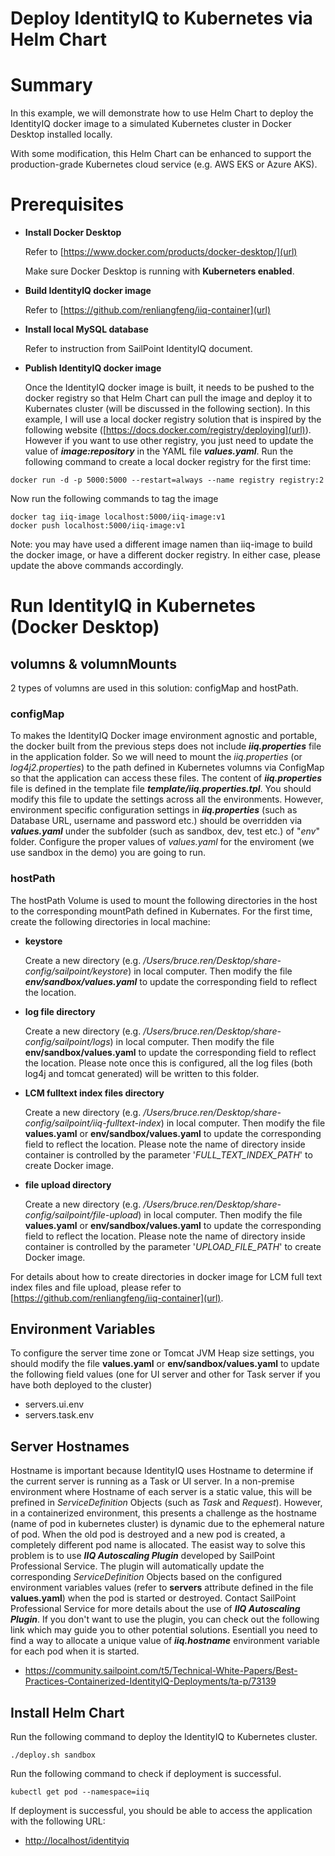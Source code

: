 Deploy IdentityIQ to Kubernetes via Helm Chart
================================

# Summary
In this example, we will demonstrate how to use Helm Chart to deploy the IdentityIQ docker image to a simulated Kubernetes cluster in Docker Desktop installed locally. 

With some modification, this Helm Chart can be enhanced to support the production-grade Kubernetes cloud service (e.g. AWS EKS or Azure AKS).

# Prerequisites
- **Install Docker Desktop**

  Refer to [https://www.docker.com/products/docker-desktop/](url)

  Make sure Docker Desktop is running with **Kuberneters enabled**.
- **Build IdentityIQ docker image** 
  
  Refer to [https://github.com/renliangfeng/iiq-container](url)

- **Install local MySQL database**

  Refer to instruction from SailPoint IdentityIQ document.
- **Publish IdentityIQ docker image**
     
  Once the IdentityIQ docker image is built, it needs to be pushed to the docker registry so that Helm Chart can pull the image and deploy it to Kubernates cluster (will be discussed in the following section). In this example, I will use a local docker registry solution that is inspired by the following website ([https://docs.docker.com/registry/deploying](url)). However if you want to use other registry, you just need to update the value of ***image:repository*** in the YAML file ***values.yaml***. Run the following command to create a local docker registry for the first time:

```
docker run -d -p 5000:5000 --restart=always --name registry registry:2
```

  Now run the following commands to tag the image
```
docker tag iiq-image localhost:5000/iiq-image:v1
docker push localhost:5000/iiq-image:v1
```

Note: you may have used a different image namen than iiq-image to build the docker image, or have a different docker registry. In either case, please update the above commands accordingly.

# Run IdentityIQ in Kubernetes (Docker Desktop)
## volumns & volumnMounts
2 types of volumns are used in this solution: configMap and hostPath.
### configMap
To makes the IdentityIQ Docker image environment agnostic and portable, the docker built from the previous steps does not include ***iiq.properties*** file in the application folder. So we will need to mount the *iiq.properties* (or *log4j2.properties*) to the path defined in Kubernetes volumns via ConfigMap so that the application can access these files. The content of ***iiq.properties*** file is defined in the template file ***template/iiq.properties.tpl***. You should modify this file to update the settings across all the environments. However, environment specific configuration settings in ***iiq.properties*** (such as Database URL, username and password etc.) should be overridden via ***values.yaml*** under the subfolder (such as sandbox, dev, test etc.) of "*env*" folder. Configure the proper values of *values.yaml* for the enviroment (we use sandbox in the demo) you are going to run. 

### hostPath
The hostPath Volume is used to mount the following directories in the host to the corresponding mountPath defined in Kubernates. For the first time, create the following directories in local machine:

- **keystore**
  
   Create a new directory (e.g. */Users/bruce.ren/Desktop/share-config/sailpoint/keystore*) in local computer.
   Then modify the file ***env/sandbox/values.yaml*** to update the corresponding field to reflect the location.

- **log file directory** 

   Create a new directory (e.g. */Users/bruce.ren/Desktop/share-config/sailpoint/logs*) in local computer.
   Then modify the file **env/sandbox/values.yaml** to update the corresponding field to reflect the location. Please note once this is configured, all the log files (both log4j and tomcat generated) will be written to this folder.

- **LCM fulltext index files directory** 

   Create a new directory (e.g. */Users/bruce.ren/Desktop/share-config/sailpoint/iiq-fulltext-index*) in local computer.
   Then modify the file **values.yaml** or **env/sandbox/values.yaml** to update the corresponding field to reflect the location. Please note the name of directory inside container is controlled by the parameter '*FULL_TEXT_INDEX_PATH*' to create Docker image. 

- **file upload directory** 

   Create a new directory (e.g. */Users/bruce.ren/Desktop/share-config/sailpoint/file-upload*) in local computer.
   Then modify the file **values.yaml** or **env/sandbox/values.yaml** to update the corresponding field to reflect the location. Please note the name of directory inside container is controlled by the parameter '*UPLOAD_FILE_PATH*' to create Docker image. 

For details about how to create directories in docker image for LCM full text index files and file upload, please refer to [https://github.com/renliangfeng/iiq-container](url). 

## Environment Variables
To configure the server time zone or Tomcat JVM Heap size settings, you should modify the file **values.yaml** or **env/sandbox/values.yaml** to update the following field values (one for UI server and other for Task server if you have both deployed to the cluster)
- servers.ui.env
- servers.task.env

## Server Hostnames
Hostname is important because IdentityIQ uses Hostname to determine if the current server is running as a Task or UI server. In a non-premise environment where Hostname of each server is a static value, this will be prefined in *ServiceDefinition* Objects (such as *Task* and *Request*). However, in a containerized environment, this presents a challenge as the hostname (name of pod in kubernetes cluster) is dynamic due to  the ephemeral nature of pod. When the old pod is destroyed and a new pod is created, a completely different pod name is allocated. The easist way to solve this problem is to use ***IIQ Autoscaling Plugin*** developed by SailPoint Professional Service. The plugin will automatically update the corresponding *ServiceDefinition* Objects based on the configured environment variables values (refer to **servers** attribute defined in the file **values.yaml**) when the pod is started or destroyed. Contact SailPoint Professional Service for more details about the use of ***IIQ Autoscaling Plugin***. If you don't want to use the plugin, you can check out the following link which may guide you to other potential solutions. Esentiall you need to find a way to allocate a unique value of ***iiq.hostname*** environment variable for each pod when it is started.

- https://community.sailpoint.com/t5/Technical-White-Papers/Best-Practices-Containerized-IdentityIQ-Deployments/ta-p/73139



## Install Helm Chart
Run the following command to deploy the IdentityIQ to Kubernetes cluster.

```
./deploy.sh sandbox
```

Run the following command to check if deployment is successful.

```
kubectl get pod --namespace=iiq
```

If deployment is successful, you should be able to access the application with the following URL:
- [http://localhost/identityiq](url)
